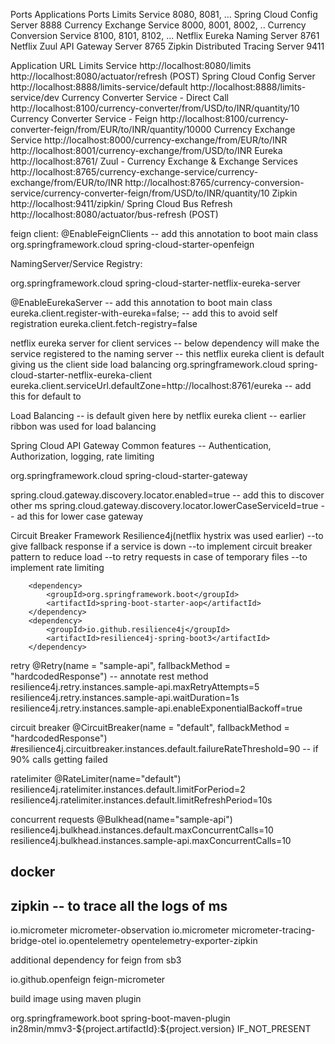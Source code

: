 
Ports
Applications	Ports
Limits Service	8080, 8081, ...
Spring Cloud Config Server	8888
Currency Exchange Service	8000, 8001, 8002, ..
Currency Conversion Service	8100, 8101, 8102, ...
Netflix Eureka Naming Server	8761
Netflix Zuul API Gateway Server	8765
Zipkin Distributed Tracing Server	9411

Application	URL
Limits Service	http://localhost:8080/limits http://localhost:8080/actuator/refresh (POST)
Spring Cloud Config Server	http://localhost:8888/limits-service/default http://localhost:8888/limits-service/dev
Currency Converter Service - Direct Call	http://localhost:8100/currency-converter/from/USD/to/INR/quantity/10
Currency Converter Service - Feign	http://localhost:8100/currency-converter-feign/from/EUR/to/INR/quantity/10000
Currency Exchange Service	http://localhost:8000/currency-exchange/from/EUR/to/INR http://localhost:8001/currency-exchange/from/USD/to/INR
Eureka	http://localhost:8761/
Zuul - Currency Exchange & Exchange Services	http://localhost:8765/currency-exchange-service/currency-exchange/from/EUR/to/INR http://localhost:8765/currency-conversion-service/currency-converter-feign/from/USD/to/INR/quantity/10
Zipkin	http://localhost:9411/zipkin/
Spring Cloud Bus Refresh	http://localhost:8080/actuator/bus-refresh (POST)

feign client:
@EnableFeignClients -- add this annotation to boot main class
<dependency>
<groupId>org.springframework.cloud</groupId>
<artifactId>spring-cloud-starter-openfeign</artifactId>
</dependency>

NamingServer/Service Registry:

<dependency>
<groupId>org.springframework.cloud</groupId>
<artifactId>spring-cloud-starter-netflix-eureka-server</artifactId>
</dependency>

@EnableEurekaServer -- add this annotation to boot main class
eureka.client.register-with-eureka=false; -- add this to avoid self registration
eureka.client.fetch-registry=false


netflix eureka server for client services -- below dependency will make the service registered to the naming server
-- this netflix eureka client is default giving us the client side load balancing
<dependency>
<groupId>org.springframework.cloud</groupId>
<artifactId>spring-cloud-starter-netflix-eureka-client</artifactId>
</dependency>
eureka.client.serviceUrl.defaultZone=http://localhost:8761/eureka -- add this for default to

Load Balancing -- is default given here by netflix eureka client
 -- earlier ribbon was used for load balancing

Spring Cloud API Gateway
Common features --
  Authentication, 
  Authorization, 
  logging,
  rate limiting

<dependency>
<groupId>org.springframework.cloud</groupId>
<artifactId>spring-cloud-starter-gateway</artifactId>
</dependency>

spring.cloud.gateway.discovery.locator.enabled=true  -- add this to discover other ms
spring.cloud.gateway.discovery.locator.lowerCaseServiceId=true -- ad this for lower case gateway

Circuit Breaker Framework Resilience4j(netflix hystrix was used earlier)
 --to give fallback response if a service is down
 --to implement circuit breaker pattern to reduce load
 --to retry requests in case of temporary files
 --to implement rate limiting

        <dependency>
			<groupId>org.springframework.boot</groupId>
			<artifactId>spring-boot-starter-aop</artifactId>
		</dependency>
		<dependency>
			<groupId>io.github.resilience4j</groupId>
			<artifactId>resilience4j-spring-boot3</artifactId>
		</dependency>

retry
@Retry(name = "sample-api", fallbackMethod = "hardcodedResponse") -- annotate rest method 
resilience4j.retry.instances.sample-api.maxRetryAttempts=5
resilience4j.retry.instances.sample-api.waitDuration=1s
resilience4j.retry.instances.sample-api.enableExponentialBackoff=true


circuit breaker
@CircuitBreaker(name = "default", fallbackMethod = "hardcodedResponse")
#resilience4j.circuitbreaker.instances.default.failureRateThreshold=90 -- if 90% calls getting failed


ratelimiter
@RateLimiter(name="default")
resilience4j.ratelimiter.instances.default.limitForPeriod=2
resilience4j.ratelimiter.instances.default.limitRefreshPeriod=10s


concurrent requests
@Bulkhead(name="sample-api")
resilience4j.bulkhead.instances.default.maxConcurrentCalls=10
resilience4j.bulkhead.instances.sample-api.maxConcurrentCalls=10


docker
-------

zipkin -- to trace all the logs of ms
------
<dependency>
    <groupId>io.micrometer</groupId>
    <artifactId>micrometer-observation</artifactId>
</dependency>

<!-- OPTION 1: Open Telemetry as Bridge (RECOMMENDED) -->
<!-- Open Telemetry 
    - Simplified Observability (metrics, logs, and traces) -->

<dependency>
    <groupId>io.micrometer</groupId>
    <artifactId>micrometer-tracing-bridge-otel</artifactId>
</dependency>

<dependency>
    <groupId>io.opentelemetry</groupId>
    <artifactId>opentelemetry-exporter-zipkin</artifactId>
</dependency>


additional dependency for feign from sb3
<!-- COMMON CHANGES + -->
<!-- Enables tracing of REST API calls made using Feign - V3 ONLY-->
<dependency>
	<groupId>io.github.openfeign</groupId>
	<artifactId>feign-micrometer</artifactId>
</dependency>

build image using maven plugin

<build>
		<plugins>
			<plugin>
				<groupId>org.springframework.boot</groupId>
				<artifactId>spring-boot-maven-plugin</artifactId>
				<configuration>
					<image>
						<name>in28min/mmv3-${project.artifactId}:${project.version}</name>
					</image>
					<pullPolicy>IF_NOT_PRESENT</pullPolicy>
				</configuration>
			</plugin>
		</plugins>
	</build>

